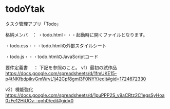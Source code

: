 # todoYtak
タスク管理アプリ「Todo」



格納メンバ　：
・todo.html・・・起動時に開くファイルとなります。

・todo.css・・・todo.htmlの外部スタイルシート

・todo.js・・・todo.htmlのJavaScriptコード




要件定義書 　：  下記を参照のこと。
v1）最初の試作品
https://docs.google.com/spreadsheets/d/1fmUKE15-p4tNKfbdpikvGmWrvL1j42Cpf8gmI3F0NYY/edit#gid=1724672330

v2）機能強化
https://docs.google.com/spreadsheets/d/1puPPP2S_v9aCRtz2C1egsSyHoa0zFe12HiUCv--qnh0/edit#gid=0




